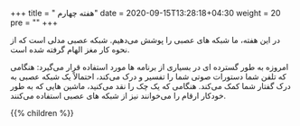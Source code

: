 +++
title = " هفته چهارم"
date = 2020-09-15T13:28:18+04:30
weight = 20
pre = "<i class='fa fa-graduation-cap ' ></i>"
+++


در این هفته، ما شبکه های عصبی را پوشش می‌دهیم. شبکه عصبی مدلی است که از نحوه کار مغز الهام گرفته شده است.

امروزه به طور گسترده ای در بسیاری از برنامه ها مورد استفاده قرار می‌گیرد: هنگامی که تلفن شما دستورات صوتی شما را تفسیر و درک می‌کند، احتمالاً یک شبکه عصبی به درک گفتار شما کمک می‌کند. هنگامی که یک چک را نقد می‌کنید، ماشین هایی که به طور خودکار ارقام را می‌خوانند نیز از شبکه های عصبی استفاده می‌کنند.

{{% children  %}}